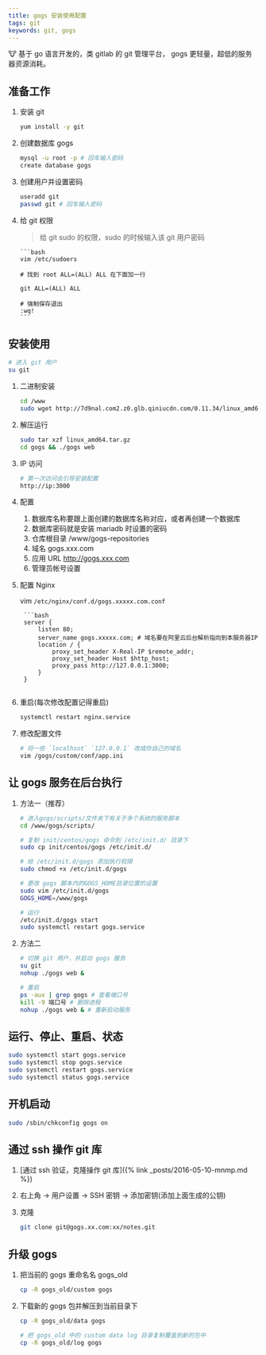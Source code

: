 ```yaml
---
title: gogs 安装使用配置
tags: git 
keywords: git, gogs
---
```


:cow: 基于 go 语言开发的，类 gitlab 的 git 管理平台， gogs 更轻量，超低的服务器资源消耗。
<!--more-->

## 准备工作

1. 安装 git

    ```bash
    yum install -y git
    ```

2. 创建数据库 gogs

    ```bash
    mysql -u root -p # 回车输入密码
    create database gogs
    ```

3. 创建用户并设置密码

    ```bash
    useradd git
    passwd git # 回车输入密码
    ```

4.  给 git 权限

    > 给 git sudo 的权限，sudo 的时候输入该 git 用户密码

        ```bash
        vim /etc/sudoers
        
        # 找到 root ALL=(ALL) ALL 在下面加一行

        git ALL=(ALL) ALL

        # 强制保存退出
        :wq!
        ```

## 安装使用

```bash
# 进入 git 用户
su git
```


1. 二进制安装

    ```bash
    cd /www
    sudo wget http://7d9nal.com2.z0.glb.qiniucdn.com/0.11.34/linux_amd64.tar.gz
    ```

2. 解压运行

    ```bash
    sudo tar xzf linux_amd64.tar.gz
    cd gogs && ./gogs web
    
    ```
3. IP 访问

    ```bash
    # 第一次访问会引导安装配置
    http://ip:3000
    ```

4. 配置
    1. 数据库名称要跟上面创建的数据库名称对应，或者再创建一个数据库
    2. 数据库密码就是安装 mariadb 时设置的密码
    3. 仓库根目录 /www/gogs-repositories
    4. 域名 gogs.xxx.com
    5. 应用 URL http://gogs.xxx.com
    6. 管理员帐号设置

5. 配置 Nginx

    vim `/etc/nginx/conf.d/gogs.xxxxx.com.conf`

        ```bash
        server {
            listen 80;
            server_name gogs.xxxxx.com; # 域名要在阿里云后台解析指向到本服务器IP
            location / {
                proxy_set_header X-Real-IP $remote_addr;
                proxy_set_header Host $http_host;
                proxy_pass http://127.0.0.1:3000;
            }
        }
    ```

6. 重启(每次修改配置记得重启)

    ```bash
    systemctl restart nginx.service
    ```

7. 修改配置文件

    ```bash
    # 将一些 `localhsot` `127.0.0.1` 改成你自己的域名
    vim /gogs/custom/conf/app.ini
    ```


## 让 gogs 服务在后台执行

1. 方法一（推荐）

    ```bash
    # 进入gogs/scripts/文件夹下有关于多个系统的服务脚本
    cd /www/gogs/scripts/

    # 复制 init/centos/gogs 命令到 /etc/init.d/ 目录下
    sudo cp init/centos/gogs /etc/init.d/

    # 给 /etc/init.d/gogs 添加执行权限
    sudo chmod +x /etc/init.d/gogs

    # 更改 gogs 脚本内的GOGS_HOME目录位置的设置
    sudo vim /etc/init.d/gogs
    GOGS_HOME=/www/gogs

    # 运行
    /etc/init.d/gogs start
    sudo systemctl restart gogs.service
    ```

2. 方法二

    ```bash
    # 切换 git 用户，并启动 gogs 服务
    su git
    nohup ./gogs web &

    # 重启
    ps -aux | grep gogs # 查看端口号
    kill -9 端口号 # 删除进程
    nohup ./gogs web & # 重新启动服务
    ```


## 运行、停止、重启、状态

```bash
sudo systemctl start gogs.service
sudo systemctl stop gogs.service
sudo systemctl restart gogs.service
sudo systemctl status gogs.service
```

## 开机启动

```bash
sudo /sbin/chkconfig gogs on
```

## 通过 ssh 操作 git 库

1. [通过 ssh 验证，克隆操作 git 库]({% link _posts/2016-05-10-mnmp.md %})
2. 右上角 -> 用户设置 -> SSH 密钥 -> 添加密钥(添加上面生成的公钥)
3. 克隆
    
    ```bash
    git clone git@gogs.xx.com:xx/notes.git
    ```

## 升级 gogs
1. 把当前的 gogs 重命名名 gogs_old

    ```bash
    cp -R gogs_old/custom gogs
    ```

2. 下载新的 gogs 包并解压到当前目录下

    ```bash
    cp -R gogs_old/data gogs
    
    # 把 gogs_old 中的 custom data log 目录复制覆盖到新的包中
    cp -R gogs_old/log gogs
    ```